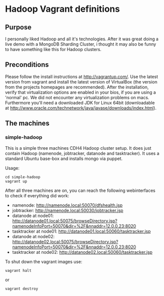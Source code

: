 # Hadoop Vagrant definitions

## Purpose

I personally liked Hadoop and all it's technologies. After it was great doing a live demo with a MongoDB Sharding Cluster, i thought it may also be funny to have something like this for Hadoop clusters.

## Preconditions

Please follow the install instructions at http://vagrantup.com/. Use the latest version from vagrant and install the latest version of VirtualBox (the version from the projects homepages are recommended). After the installation, verify that virtualization options are enabled in your bios, if you are using a 'normal' pc. We did not encounter any virtualization problems on macs. Furthermore you'll need a downloaded JDK for Linux 64bit (downloadable at http://www.oracle.com/technetwork/java/javase/downloads/index.html).

## The machines

### simple-hadoop

This is a simple three machines CDH4 Hadoop cluster setup. It does just contain Hadoop (namenode, jobtracker, datanode and tasktracker). It uses a standard Ubuntu base-box and installs mongo via puppet. 

Usage:
``` 
cd simple-hadoop
vagrant up
```

After all three machines are on, you can reach the following webinterfaces to check if everything did work:

- namenode: http://namenode.local:50070/dfshealth.jsp
- jobtracker: http://namenode.local:50030/jobtracker.jsp
- datanode at node01: http://datanode01.local:50075/browseDirectory.jsp?namenodeInfoPort=50070&dir=%2F&nnaddr=12.0.0.23:8020
- tasktracker at node01: http://datanode01.local:50060/tasktracker.jsp
- datanode at node02: http://datanode02.local:50075/browseDirectory.jsp?namenodeInfoPort=50070&dir=%2F&nnaddr=12.0.0.23:8020
- tasktracker at node02: http://datanode02.local:50060/tasktracker.jsp

To shut down the vagrant images use:

```
vagrant halt
```
or

```
vagrant destroy
```